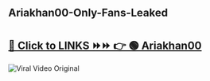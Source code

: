 
 ## Ariakhan00-Only-Fans-Leaked

# <h2><a href="https://clipsfans.com/Ariakhan00&ref=git">🔗 Click to LINKS ⏩⏩ 👉 🟢 Ariakhan00 </a></h2>

<a href="https://clipsfans.com/Ariakhan00&ref=git" rel="nofollow" data-target="animated-image.originalLink"><img src="https://i.ibb.co.com/xMMVF88/686577567.gif" alt="Viral Video Original" style="max-width: 100%; display: inline-block;" data-target="animated-image.originalImage"></a>
